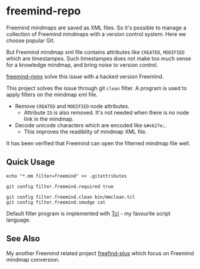 # freemind-repo

Freemind mindmaps are saved as XML files. So it's possible to manage a collection of Freemind mindmaps with a version control system. Here we choose popular Git.

But Freemind mindmap xml file contains attributes like `CREATED`, `MODIFIED` which are timestampes. Such timestampes does not make too much sense for a knowledge mindmap, and bring noise to version control.

[freemind-mmx](https://github.com/jiangxin/freemind-mmx) solve this issue with a hacked version Freemind.

This project solves the issue through git `clean` filter. A program is used to apply filters on the mindmap xml file.

* Remove `CREATED` and `MODIFIED` node attributes.
  * Attribute `ID` is also removed. It's not needed when there is no node link in the mindmap.
* Decode unicode characters which are encoded like `&#x627e;`.
  * This improves the readiblity of mindmap XML file.

It has been verified that Freemind can open the filterred mindmap file well.

## Quick Usage

```
echo "*.mm filter=freemind" >> .gitattributes

git config filter.freemind.required true

git config filter.freemind.clean bin/mmclean.tcl
git config filter.freemind.smudge cat
```

Default filter program is implemented with [Tcl](http://www.tcl.tk/) - my favourite script language.

## See Also

My another Freemind related project [freefind-plus](https://github.com/noyesno/freemind-plus) which focus on Freemind mindmap conversion.
